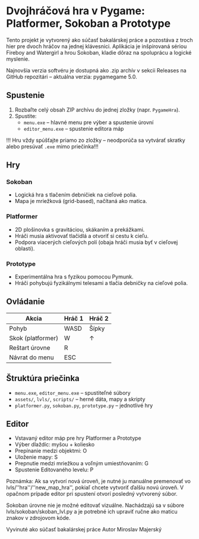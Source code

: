 # Dvojhráčová hra v Pygame: Platformer, Sokoban a Prototype

Tento projekt je vytvorený ako súčasť bakalárskej práce a pozostáva z troch hier pre dvoch hráčov na jednej klávesnici. Aplikácia je inšpirovaná sériou Fireboy and Watergirl a hrou Sokoban, kladie dôraz na spoluprácu a logické myslenie.

Najnovšia verzia softvéru je dostupná ako .zip archív v sekcii Releases na GitHub repozitári – aktuálna verzia: pygamegame 5.0.

## Spustenie

1. Rozbaľte celý obsah ZIP archívu do jednej zložky (napr. `PygameHra`).
2. Spustite:
   - `menu.exe` – hlavné menu pre výber a spustenie úrovní
   - `editor_menu.exe` – spustenie editora máp

!!! Hru vždy spúšťajte priamo zo zložky – neodporúča sa vytvárať skratky alebo presúvať `.exe` mimo priečinka!!!

## Hry

### Sokoban
- Logická hra s tlačením debničiek na cieľové polia.
- Mapa je mriežková (grid-based), načítaná ako matica.

### Platformer
- 2D plošinovka s gravitáciou, skákaním a prekážkami.
- Hráči musia aktivovať tlačidlá a otvoriť si cestu k cieľu.
- Podpora viacerých cieľových polí (obaja hráči musia byť v cieľovej oblasti).

### Prototype
- Experimentálna hra s fyzikou pomocou Pymunk.
- Hráči pohybujú fyzikálnymi telesami a tlačia debničky na cieľové polia.


## Ovládanie

| Akcia                | Hráč 1       | Hráč 2       |
|----------------------|--------------|--------------|
| Pohyb                | WASD         | Šípky        |
| Skok (platformer)    | W            | ↑            |
| Reštart úrovne       | R                           |
| Návrat do menu       | ESC                         |


## Štruktúra priečinka

- `menu.exe`, `editor_menu.exe` – spustiteľné súbory
- `assets/`, `lvls/`, `scripts/` – herné dáta, mapy a skripty
- `platformer.py`, `sokoban.py`, `prototype.py` – jednotlivé hry


## Editor

- Vstavaný editor máp pre hry Platformer a Prototype
- Výber dlaždíc: myšou + koliesko
- Prepínanie medzi objektmi: O
- Uloženie mapy: S
- Prepnutie medzi mriežkou a voľným umiestňovaním: G
- Spustenie Editovaného levelu: P

 Poznámka:
Ak sa vytvorí nová úroveň, je nutné ju manuálne premenovať vo lvls/''hra''/''new_map_hra'', pokiaľ chcete vytvoriť ďalšiu novú úroveň. V opačnom prípade editor pri spustení otvorí posledný vytvorený súbor.

Sokoban úrovne nie je možné editovať vizuálne. Nachádzajú sa v súbore lvls/sokoban/skoban_lvl.py a je potrebné ich upraviť ručne ako maticu znakov v zdrojovom kóde.

Vyvinuté ako súčasť bakalárskej práce 
Autor Miroslav Majerský
